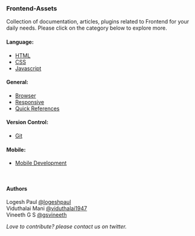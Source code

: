 <h3>Frontend-Assets</h3>
Collection of documentation, articles, plugins related to Frontend for your daily needs.
Please click on the category below to explore more.

#### Language:

* [HTML](https://github.com/logeshpaul/Frontend-Assets/wiki/HTML)
* [CSS](https://github.com/logeshpaul/Frontend-Assets/wiki/CSS)
* [Javascript](https://github.com/logeshpaul/Frontend-Assets/wiki/Javascript)


#### General:

* [Browser](https://github.com/logeshpaul/Frontend-Assets/wiki/Browser)
* [Responsive](https://github.com/logeshpaul/Frontend-Assets/wiki/Responsive)
* [Quick References](https://github.com/logeshpaul/Frontend-Assets/wiki/Quick-References)


#### Version Control:

* [Git](https://github.com/logeshpaul/Frontend-Assets/wiki/Git)


#### Mobile:

* [Mobile Development](https://github.com/logeshpaul/Frontend-Assets/wiki/Mobile-Development)


<br/>
<div>
<h4>Authors</h4>
<p>Logesh Paul <a href="http:/www.twitter.com/logeshpaul">@logeshpaul</a><br/>
Viduthalai Mani <a href="http:/www.twitter.com/viduthalai1947">@viduthalai1947</a><br/>
Vineeth G S <a href="http://twitter.com/gsvineeth">@gsvineeth</a><br/>
</p>

<i>Love to contribute? please contact us on twitter.</i>
</div>
